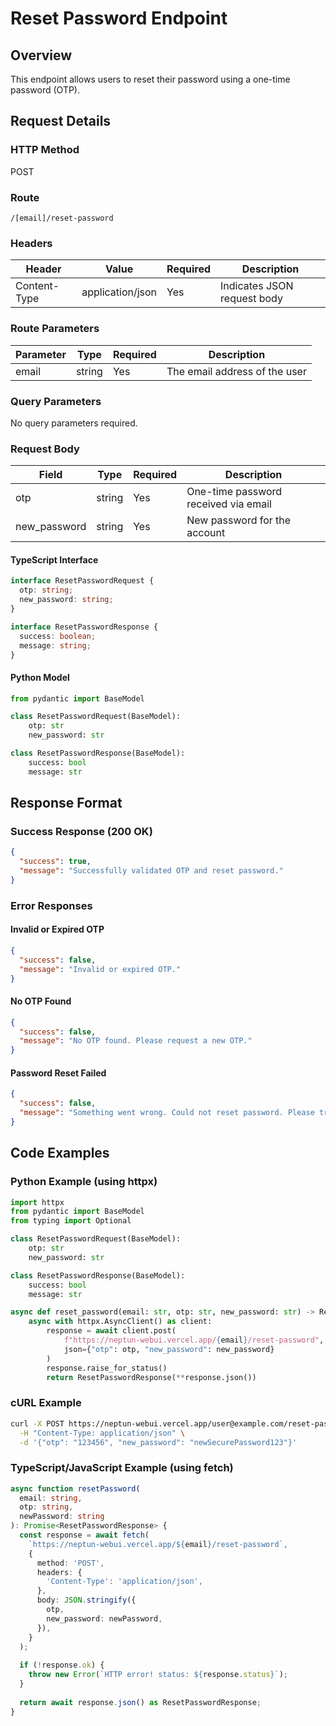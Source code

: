 # Reset Password Endpoint

## Overview

This endpoint allows users to reset their password using a one-time password (OTP).

## Request Details

### HTTP Method

POST

### Route

`/[email]/reset-password`

### Headers

| Header        | Value            | Required | Description                    |
|---------------|------------------|----------|--------------------------------|
| Content-Type  | application/json | Yes      | Indicates JSON request body    |

### Route Parameters

| Parameter | Type   | Required | Description                          |
|-----------|--------|----------|--------------------------------------|
| email     | string | Yes      | The email address of the user       |

### Query Parameters

No query parameters required.

### Request Body

| Field        | Type   | Required | Description                          |
|--------------|--------|----------|--------------------------------------|
| otp          | string | Yes      | One-time password received via email |
| new_password | string | Yes      | New password for the account        |

#### TypeScript Interface

```typescript
interface ResetPasswordRequest {
  otp: string;
  new_password: string;
}

interface ResetPasswordResponse {
  success: boolean;
  message: string;
}
```

#### Python Model

```python
from pydantic import BaseModel

class ResetPasswordRequest(BaseModel):
    otp: str
    new_password: str

class ResetPasswordResponse(BaseModel):
    success: bool
    message: str
```

## Response Format

### Success Response (200 OK)

```json
{
  "success": true,
  "message": "Successfully validated OTP and reset password."
}
```

### Error Responses

#### Invalid or Expired OTP

```json
{
  "success": false,
  "message": "Invalid or expired OTP."
}
```

#### No OTP Found

```json
{
  "success": false,
  "message": "No OTP found. Please request a new OTP."
}
```

#### Password Reset Failed

```json
{
  "success": false,
  "message": "Something went wrong. Could not reset password. Please try again."
}
```

## Code Examples

### Python Example (using httpx)

```python
import httpx
from pydantic import BaseModel
from typing import Optional

class ResetPasswordRequest(BaseModel):
    otp: str
    new_password: str

class ResetPasswordResponse(BaseModel):
    success: bool
    message: str

async def reset_password(email: str, otp: str, new_password: str) -> ResetPasswordResponse:
    async with httpx.AsyncClient() as client:
        response = await client.post(
            f"https://neptun-webui.vercel.app/{email}/reset-password",
            json={"otp": otp, "new_password": new_password}
        )
        response.raise_for_status()
        return ResetPasswordResponse(**response.json())
```

### cURL Example

```bash
curl -X POST https://neptun-webui.vercel.app/user@example.com/reset-password \
  -H "Content-Type: application/json" \
  -d '{"otp": "123456", "new_password": "newSecurePassword123"}'
```

### TypeScript/JavaScript Example (using fetch)

```typescript
async function resetPassword(
  email: string,
  otp: string,
  newPassword: string
): Promise<ResetPasswordResponse> {
  const response = await fetch(
    `https://neptun-webui.vercel.app/${email}/reset-password`,
    {
      method: 'POST',
      headers: {
        'Content-Type': 'application/json',
      },
      body: JSON.stringify({
        otp,
        new_password: newPassword,
      }),
    }
  );
  
  if (!response.ok) {
    throw new Error(`HTTP error! status: ${response.status}`);
  }
  
  return await response.json() as ResetPasswordResponse;
}
```
